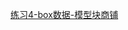 [练习4-box数据-模型块商铺](https://github.com/quanbinn/Learn-Revit-the-Parametric-Way/blob/master/chapters/%E7%AB%A04-%E7%90%86%E8%A7%A3%E5%8F%82%E6%95%B0/%E7%BB%83%E4%B9%A04-box%E6%95%B0%E6%8D%AE-%E6%A8%A1%E5%9E%8B%E5%9D%97%E5%95%86%E9%93%BA.md)